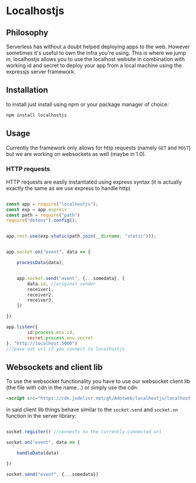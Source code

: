 # Localhostjs

## Philosophy
Serverless has without a doubt helped deploying apps to the web. However sometimes it's useful to own the infra you're using. This is where we jump in, localhostjs allows you to use the localhost website in combination with working id and secret to deploy your app from a local machine using the expressjs server framework. 


## Installation
to install just install using npm or your package manager of choice: 

```bash
npm install localhostjs 
```

## Usage 
Currently the framework only allows for http requests (namely `GET` and `POST`) but we are working on websockets as well (maybe in 1.0).

### HTTP requests
HTTP requests are easily instantiated using express syntax (it is actually exactly the same as we use express to handle http)

```js 

const app = require("localhostjs");
const exp = app.express
const path = require("path")
require("dotenv").config();


app.rest.use(exp.static(path.join(__dirname, "static")));


app.socket.on("event", data => {

    processData(data); 


    app.socket.send("event", {...somedata}, [
        data.id, //original sender
        receiver1, 
        receiver2, 
        receiver3, 
    ])

})

app.listen({
        id:process.env.id,
        secret:process.env.secret
}, "http://localhost:5000") 
//leave out url if you connect to localhostjs

```


## Websockets and client lib 
To use the websocket functionality you have to use our websocket client lib (the file with cdn in the name...) or simply use the cdn: 


```html 
<script src="https://cdn.jsdelivr.net/gh/Adotweb/localhostjs/localhost.cdn.js"></script>
```


in said client lib things behave similar to the `socket.send` and `socket.on` function in the server library: 


```js 

socket.register() //connects to the currently connected url

socket.on("event", data => {

    handleData(data)

})

socket.send("event", {...somedata})

```
